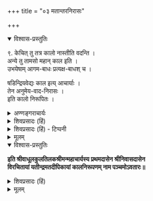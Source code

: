 +++
title = "०३ मतान्तरनिरासः"

+++

<details open><summary>विश्वास-प्रस्तुतिः</summary>

९. केचित् तु तत्र कालो नास्तीति वदन्ति ।  
अन्ये तु तामसो महान् काल इति ।  
उभयेषाम् आगम-बाधः प्रत्यक्ष-बाधश् च ।  

षडिन्द्रियवेद्यः काल इत्य् आचार्याः ।  
तेन अनुमेय-वाद-निरासः ।  
इति कालो निरूपितः ।
</details>

<details><summary>अण्णङ्गराचार्यः</summary>

**केचिदि**त्यादि । केचित् कालतत्त्वमेव नास्तीत्याहुः । केचिद्भगवानेव काल इति । केचित्तच्चेष्टैव काल इनि । तन्न युक्तम् । प्रकृतिपुरुषपवत् कालस्यापि रूपान्तरत्वस्य भावद्विभूतित्वस्य च 'रूपान्तरं तद्द्विजकालसंज्ञम्' 'ब्रह्मा दक्षादयः कालः XXX जनार्दनविभूतयः' (वि० पु०) इति स्पष्टं प्रतिपादितत्वात् । सृष्ट्यादिकालेऽपि वर्तमानस्य कालस्य 'सदेव सोम्येदमग्र आसीत्' इति श्रुतस्य तामसमहत्त्वं चानुपपन्नमेवेति बोध्यम् ।  
**'षडिन्द्रिये'**ति । शब्दादि सुखादि षडिन्द्रियग्राह्यगुणविशेषणतया इदानीमिति कालस्यापि प्रत्यक्षेण गृह्यमाणत्वादित्यर्थः ।  
**'तेन'** - प्रत्यक्षसिद्धत्वसमर्थनेन । कालोपाधिभिरेवान्यथा सिद्धेर्नानुमानेन कालसिद्धिसम्भवः, तस्मात् प्रत्यक्षतः शास्त्रतश्चैव कालसिद्धिरिति मतं साधीयः ॥ 

॥ इति पञ्चमावतारव्याख्या ॥
</details>

<details><summary>शिवप्रसादः (हिं)</summary>

कुछ लोग कहते हैं कि काल नामक पदार्थ रहता ही नहीं है । कुछ विचारकों का कहना है कि तामस - महान् ही काल कहलाता है । किन्तु इन दोनों प्रकार के विचारों का आगम तथा प्रत्यक्ष प्रमाण से बाध होता है । 

आचार्यों का कहना है कि काल की प्रतीति छः ज्ञानेन्द्रियों से होती है । अतएव काल का प्रत्यक्ष होता है । आचार्यों के इस प्रतिपादन से काल को अनुमेय मानने वालों के मत का खण्डन हो गया। इस प्रकार काल का निरूपण किया गया ।
</details>

<details><summary>शिवप्रसादः (हिं) - टिप्पनी</summary>

काल की सत्ता के विषय में  
विचारकों के विरोधी विचार हैं ।  
कुछ लोगों का कहना है कि  
काल नाम का कोई तत्त्व है ही नहीं ।  
कुछ लोग तामस-महान् को ही काल कहते हैं,  
किन्तु इन दोनों प्रकार के विचारकों के मत अनुचित हैं । 

काल का प्रतिपादन शास्त्र करते हैं—  

विष्णुपुराण में काल को भी भगवान् की विभूति बतलाया गया है ।  
तथाहि - 'ब्रह्मा दक्षादयः कालः जनार्दनविभूतयः ।'

काल के अवबोध के विषय में  
आचार्यों का कहना है कि रूप, रस, गन्ध, स्पर्श, शब्द एवं सुख इत्यादि के बोध में ज्ञान विशेषण रूप से प्रतीत होता है ।  
इन सबों का प्रत्यक्ष वर्तमान काल में ही होता है ।+++(4)+++  
अतएव शब्द-सुखादि के प्रत्यक्ष के साथ- साथ काल का भी प्रत्यक्ष होता है ।  

अतएव काल को प्रत्यक्षग्राह्य ही मानना चाहिए ।  

न्यायसिद्धाञ्जन नामक ग्रन्थ में  
श्रीनाथमुनि-प्रणीत न्यायतत्त्व नामक ग्रन्थ के वाक्यों को उद्धृत करते हुए बतलाया गया है कि  
न्यायतत्त्व के अनुसार - सभी ज्ञान काल का ग्रहण करते हुए ही अनुभूत होते हैं ।  
'यह घट है' इत्यादि ज्ञानों में काल का विशेषण रूप से प्रत्यक्ष होता है ।  
'वह घट था' इस प्रकार का जो स्मरण होता है कि घट अतीत देश एवं काल में था ।  
इस प्रतीति से स्मृति के विषयभूत घट के समय में भी  
काल की सत्ता सिद्ध होती है ।  
इस तरह सभी प्रकार के ज्ञानों में विशेषण रूप से गृहीत होने वाले  
काल के प्रत्यक्ष का अपलाप  
नहीं किया जा सकता है ।


वैशेषिक विद्वान् काल को अनुमेय मानते हैं ।  
किन्तु उनका यह कथन ठीक नहीं है,  
क्योंकि जब काल का प्रत्यक्ष के द्वारा ही ग्रहण हो जाता है  
तो उसे अनुमेय मानने की कोई भी आवश्यकता नहीं है ।
</details>


<details><summary>मूलम्</summary>

९. केचित्तु तत्र कालो नास्तीति वदन्ति । अन्ये तु तामसो महान् काल इति । उभयेषाम् आगमबाधः प्रत्यक्षबाधश्च । षडिन्द्रियवेद्यः काल इत्याचार्याः । तेन अनुमेयवादनिरासः । इति कालो निरूपितः ।
</details>



<details open><summary>विश्वास-प्रस्तुतिः</summary>

**इति श्रीवाधूलकुलतिलकश्रीमन्महाचार्यस्य प्रथमदासेन श्रीनिवासदासेन  
विरचितायां यतीन्द्रमतदीपिकायां कालनिरूपणम् नाम पञ्चमोऽवतारः॥**

</details>

<details><summary>शिवप्रसादः (हिं)</summary>

इस प्रकार श्रीवाधूलकुलतिलक श्रीमन्महाचार्य के प्रधान शिष्य श्रीनिवासा- चार्य द्वारा प्रणीत यतीन्द्रमतदीपिका नामक शारीरक परिभाषा का काल-निरूपण नामक पाँचवाँ अवतार पूर्ण हुआ । 

</details>


<details><summary>मूलम्</summary>

**इति श्रीवाधूलकुलतिलकश्रीमन्महाचार्यस्य प्रथमदासेन श्रीनिवासदासेन  
विरचितायां यतीन्द्रमतदीपिकायां कालनिरूपणम् नाम पञ्चमोऽवतारः॥**

</details>










